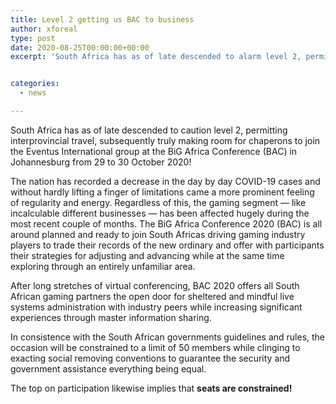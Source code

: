 ```yaml
---
title: Level 2 getting us BAC to business
author: xforeal 
type: post
date: 2020-08-25T00:00:00+00:00
excerpt: 'South Africa has as of late descended to alarm level 2, permitting interprovincial travel, thus actually making room for chaperons to join the Eventus International group at the BiG Africa Conference (BAC) in Johannesburg from 29 to 30 October 2020!The nation has recorded a decrease in the every day COVID-19 cases and without breaking a sweat of limitations came a more prominent feeling of commonality and positiveness '


categories:
  - news

---
```

South Africa has as of late descended to caution level 2, permitting interprovincial travel, subsequently truly making room for chaperons to join the Eventus International group at the BiG Africa Conference (BAC) in Johannesburg from 29 to 30 October 2020! 

The nation has recorded a decrease in the day by day COVID-19 cases and without hardly lifting a finger of limitations came a more prominent feeling of regularity and energy. Regardless of this, the gaming segment &#8212; like incalculable different businesses &#8212; has been affected hugely during the most recent couple of months. The BiG Africa Conference 2020 (BAC) is all around planned and ready to join South Africas driving gaming industry players to trade their records of the new ordinary and offer with participants their strategies for adjusting and advancing while at the same time exploring through an entirely unfamiliar area. 

After long stretches of virtual conferencing, BAC 2020 offers all South African gaming partners the open door for sheltered and mindful live systems administration with industry peers while increasing significant experiences through master information sharing. 

In consistence with the South African governments guidelines and rules, the occasion will be constrained to a limit of 50 members while clinging to exacting social removing conventions to guarantee the security and government assistance everything being equal. 

The top on participation likewise implies that **seats are constrained!**